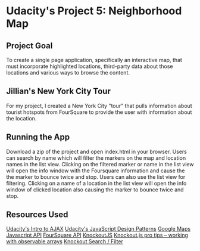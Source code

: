 # Udacity's Project 5: Neighborhood Map

## Project Goal
To create a single page application, specifically an interactive map, that must incorporate highlighted locations, third-party data about those locations and various ways to browse the content.

## Jillian's New York City Tour
For my project, I created a New York City "tour" that pulls information about tourist hotspots from FourSquare to provide the user with information about the location.

## Running the App
Download a zip of the project and open index.html in your browser. Users can search by name which will filter the markers on the map and location names in the list view. Clicking on the filtered marker or name in the list view will open the info window with the Foursquare information and cause the the marker to bounce twice and stop. Users can also use the list view for filtering. Clicking on a name of a location in the list view will open the info window of clicked location also causing the marker to bounce twice and stop.

## Resources Used
[Udacity's Intro to AJAX](https://www.udacity.com/course/viewer#!/c-ud110-nd/l-3174548544/m-3159128570)
[Udacity's JavaScript Design Patterns](https://www.udacity.com/course/viewer#!/c-ud989-nd/l-3417188540/m-3374098584)
[Google Maps Javascript API](https://developers.google.com/maps/documentation/javascript/)
[FourSquare API](https://developer.foursquare.com/)
[KnockoutJS](http://knockoutjs.com/)
[Knockout.js pro tips – working with observable arrays](http://www.strathweb.com/2012/07/knockout-js-pro-tips-working-with-observable-arrays/)
[Knockout Search / Filter](http://stackoverflow.com/questions/29551997/knockout-search-filter)